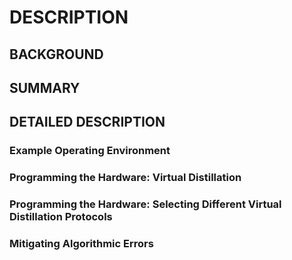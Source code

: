 # DESCRIPTION

## BACKGROUND

## SUMMARY

## DETAILED DESCRIPTION

### Example Operating Environment

### Programming the Hardware: Virtual Distillation

### Programming the Hardware: Selecting Different Virtual Distillation Protocols

### Mitigating Algorithmic Errors

